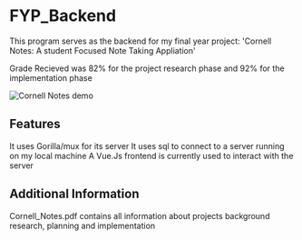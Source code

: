 # FYP_Backend
This program serves as the backend for my final year project: 'Cornell Notes: A student Focused Note Taking Appliation'

Grade Recieved was 82% for the project research phase and 92% for the implementation phase


![Cornell Notes demo](cn-demo.gif)




## Features
It uses Gorilla/mux for its server
It uses sql to connect to a server running on my local machine
A Vue.Js frontend is currently used to interact with the server

## Additional Information
Cornell_Notes.pdf contains all information about projects background research, planning and implementation
